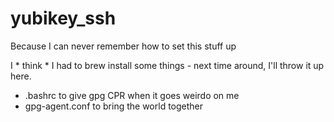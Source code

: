 # yubikey_ssh
Because I can never remember how to set this stuff up

I * think * I had to brew install some things - next time around, I'll throw it up here. 

- .bashrc to give gpg CPR when it goes weirdo on me
- gpg-agent.conf to bring the world together
